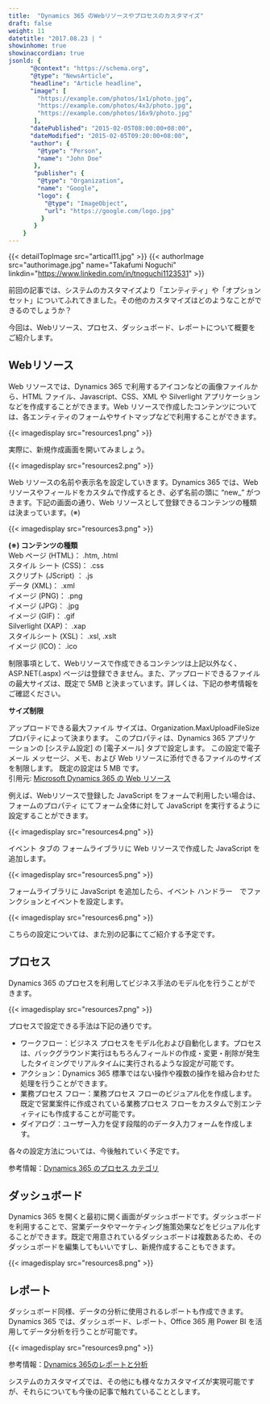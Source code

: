 ```yaml
---
title:  "Dynamics 365 のWebリソースやプロセスのカスタマイズ"
draft: false
weight: 11
datetitle: "2017.08.23 | "
showinhome: true
showinaccordian: true
jsonld: {
      "@context": "https://schema.org",
      "@type": "NewsArticle",
      "headline": "Article headline",
      "image": [
        "https://example.com/photos/1x1/photo.jpg",
        "https://example.com/photos/4x3/photo.jpg",
        "https://example.com/photos/16x9/photo.jpg"
       ],
      "datePublished": "2015-02-05T08:00:00+08:00",
      "dateModified": "2015-02-05T09:20:00+08:00",
      "author": {
        "@type": "Person",
        "name": "John Doe"
       },
       "publisher": {
        "@type": "Organization",
        "name": "Google",
        "logo": {
          "@type": "ImageObject",
          "url": "https://google.com/logo.jpg"
         }
       }
    }
---
```

{{< detailTopImage src="artical11.jpg" >}}
{{< authorImage src="authorimage.jpg" name="Takafumi Noguchi" linkdin="https://www.linkedin.com/in/tnoguchi1123531" >}}
<!-- Intro  -->
前回の記事では、システムのカスタマイズより「エンティティ」や「オプションセット」についてふれてきました。その他のカスタマイズはどのようなことができるのでしょうか？

今回は、Webリソース、プロセス、ダッシュボード、レポートについて概要をご紹介します。


## Webリソース
Web リソースでは、Dynamics 365 で利用するアイコンなどの画像ファイルから、HTML ファイル、Javascript、CSS、XML や Silverlight アプリケーションなどを作成することができます。Web リソースで作成したコンテンツについては、各エンティティのフォームやサイトマップなどで利用することができます。
<!-- Image= resources1.png -->
{{< imagedisplay src="resources1.png" >}}

実際に、新規作成画面を開いてみましょう。
<!-- Image= resources2.png -->
{{< imagedisplay src="resources2.png" >}}

Web リソースの名前や表示名を設定していきます。Dynamics 365 では、Web リソースやフィールドをカスタムで作成するとき、必ず名前の頭に “new_” がつきます。下記の画面の通り、Web リソースとして登録できるコンテンツの種類は決まっています。(※)
<!-- Image= resources3.png -->
{{< imagedisplay src="resources3.png" >}}

**(※) コンテンツの種類**     
   Web ページ (HTML)：        .htm, .html         
   スタイル シート (CSS)：         .css    
   スクリプト (JScript) ：           .js    
   データ (XML)：                    .xml     
   イメージ (PNG)：                 .png    
  イメージ (JPG)：                  .jpg     
  イメージ (GIF)：                   .gif     
  Silverlight (XAP)：            .xap       
  スタイルシート (XSL)：          .xsl, .xslt  
  イメージ (ICO)：                  .ico    

制限事項として、Webリソースで作成できるコンテンツは上記以外なく、ASP.NET(.aspx) ページは登録できません。また、アップロードできるファイルの最大サイズは、既定で 5MB と決まっています。詳しくは、下記の参考情報をご確認ください。

<!-- Quate Box -->
**サイズ制限**     

アップロードできる最大ファイル サイズは、Organization.MaxUploadFileSize プロパティによって決まります。 このプロパティは、Dynamics 365 アプリケーションの [システム設定] の [電子メール] タブで設定します。 この設定で電子メール メッセージ、メモ、および Web リソースに添付できるファイルのサイズを制限します。 既定の設定は 5 MB です。    
引用元: [Microsoft Dynamics 365 の Web リソース](https://msdn.microsoft.com/ja-jp/library/gg309473.aspx)

例えば、Webリソースで登録した JavaScript をフォームで利用したい場合は、フォームのプロパティ にてフォーム全体に対して JavaScript を実行するように設定することができます。
<!-- Image= resources4.png -->
{{< imagedisplay src="resources4.png" >}}

イベント タブの フォームライブラリに Web リソースで作成した JavaScript を追加します。
<!-- Image= resources5.png -->
{{< imagedisplay src="resources5.png" >}}

フォームライブラリに JavaScript を追加したら、イベント ハンドラー　でファンクションとイベントを設定します。
<!-- Image= resources6.png -->
{{< imagedisplay src="resources6.png" >}}

こちらの設定については、また別の記事にてご紹介する予定です。

## プロセス
Dynamics 365 のプロセスを利用してビジネス手法のモデル化を行うことができます。
<!-- Image= resources7.png -->
{{< imagedisplay src="resources7.png" >}}

プロセスで設定できる手法は下記の通りです。

* ワークフロー：ビジネス プロセスをモデル化および自動化します。プロセスは、バックグラウンド実行はもちろんフィールドの作成・変更・削除が発生したタイミングでリアルタイムに実行されるような設定が可能です。
* アクション：Dynamics 365 標準ではない操作や複数の操作を組み合わせた処理を行うことができます。
* 業務プロセス フロー：業務プロセス フローのビジュアル化を作成します。既定で営業案件に作成されている業務プロセス フローをカスタムで別エンティティにも作成することが可能です。
* ダイアログ：ユーザー入力を促す段階的のデータ入力フォームを作成します。

各々の設定方法については、今後触れていく予定です。

参考情報：[Dynamics 365 のプロセス カテゴリ](https://msdn.microsoft.com/ja-jp/library/gg309471.aspx)

## ダッシュボード
Dynamics 365 を開くと最初に開く画面がダッシュボードです。ダッシュボードを利用することで、営業データやマーケティング施策効果などをビジュアル化することができます。既定で用意されているダッシュボードは複数あるため、そのダッシュボードを編集してもいいですし、新規作成することもできます。
<!-- Image= resources8.png -->
{{< imagedisplay src="resources8.png" >}}

## レポート
ダッシュボード同様、データの分析に使用されるレポートも作成できます。Dynamics 365 では、ダッシュボード、レポート、Office 365 用 Power BI を活用してデータ分析を行うことが可能です。
<!-- Image= resources9.png -->
{{< imagedisplay src="resources9.png" >}}

参考情報：[Dynamics 365のレポートと分析](https://technet.microsoft.com/ja-jp/library/dn531183.aspx)


システムのカスタマイズでは、その他にも様々なカスタマイズが実現可能ですが、それらについても今後の記事で触れていることとします。